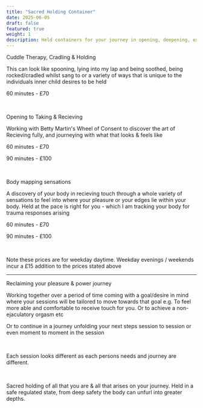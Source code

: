 ```yaml
---
title: "Sacred Holding Container"
date: 2025-06-05
draft: false
featured: true
weight: 1
description: Held containers for your journey in opening, deepening, exploring greater love, sexual expression, safety, trust, connection, pleasure, emotion, self-worth, personal power....​​
---
```


Cuddle Therapy, Cradling & Holding

This can look like spooning, lying into my lap and being soothed, being rocked/cradled whilst sang to or a variety of ways that is unique to the individuals inner child desires to be held

60 minutes - £70

 

​

Opening to Taking & Recieving

Working with Betty Martin's Wheel of Consent to discover the art of Recieving fully, and journeying with what that looks & feels like

60 minutes - £70

90 minutes - £100

​

Body mapping sensations

A discovery of your body in recieving touch through a whole variety of sensations to feel into where your pleasure or your edges lie within your body. Held at the pace is right for you - which I am tracking your body for trauma responses arising

60 minutes - £70

​90 minutes - £100

​

​​​Note these prices are for weekday daytime. Weekday evenings / weekends incur a £15 addition to the prices stated above


---

Reclaiming your pleasure & power journey 

Working together over a period of time coming with a goal/desire in mind where your sessions will be tailored to move towards that goal e.g. To feel more able and comfortable to receive touch for you. Or to achieve a non-ejaculatory orgasm etc

Or to continue in a journey unfolding your next steps session to session or even moment to moment in the session 

​

Each session looks different as each persons needs and journey are different.

​

Sacred holding of all that you are & all that arises on your journey. Held in a safe regulated state, from deep safety the body can unfurl into greater depths.